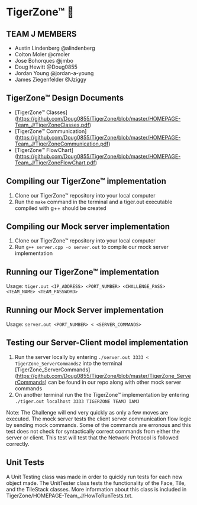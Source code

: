 # TigerZone™ :tiger:

## TEAM J MEMBERS
- Austin Lindenberg @alindenberg
- Colton Moler @cmoler
- Jose Bohorques @jmbo
- Doug Hewitt @Doug0855
- Jordan Young @jordan-a-young
- James Ziegenfelder @Jziggy

## TigerZone™ Design Documents
- [TigerZone™ Classes] (https://github.com/Doug0855/TigerZone/blob/master/HOMEPAGE-Team_J/TigerZoneClasses.pdf)
- [TigerZone™ Communication] (https://github.com/Doug0855/TigerZone/blob/master/HOMEPAGE-Team_J/TigerZoneCommunication.pdf)
- [TigerZone™ FlowChart] (https://github.com/Doug0855/TigerZone/blob/master/HOMEPAGE-Team_J/TigerZoneFlowChart.pdf)

## Compiling our TigerZone™ implementation
1. Clone our TigerZone™ repository into your local computer
2. Run the ```make``` command in the terminal and a tiger.out executable compiled with g++ should be created

## Compiling our Mock server implementation
1. Clone our TigerZone™ repository into your local computer
2. Run ```g++ server.cpp -o server.out``` to compile our mock server implementation

## Running our TigerZone™ implementation
Usage: ```tiger.out <IP_ADDRESS> <PORT_NUMBER> <CHALLENGE_PASS> <TEAM_NAME> <TEAM_PASSWORD>```

## Running our Mock Server implementation
Usage: ```server.out <PORT_NUMBER> < <SERVER_COMMANDS>```

## Testing our Server-Client model implementation
1. Run the server locally by entering ```./server.out 3333 < TigerZone_ServerCommands2``` into the terminal
   [TigerZone_ServerCommands] (https://github.com/Doug0855/TigerZone/blob/master/TigerZone_ServerCommands) can be found in our repo along with other mock server commands
2. On another terminal run the the TigerZone™ implementation by entering     
    ```./tiger.out localhost 3333 TIGERZONE TEAMJ IAMJ ```

Note: The Challenge will end very quickly as only a few moves are executed. The mock server tests the client server communication flow logic by sending mock commands. Some of the commands are erronous and this test does not check for syntactically correct commands from either the server or client. This test will test that the Network Protocol is followed correctly. 

## Unit Tests
A Unit Testing class was made in order to quickly run tests for each new object made. The UnitTester class tests the functionality of the Face, Tile, and the TileStack classes. More information about this class is included in TigerZone/HOMEPAGE-Team_J/HowToRunTests.txt.